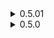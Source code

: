 <details>
<summary>0.5.01 </summary>

* Readme fix because I love markdown.
</details>
<details>
<summary>0.5.0 </summary>

* Initial release
</details>